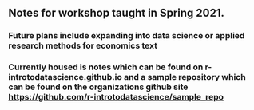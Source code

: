 ## Notes for workshop taught in Spring 2021.

### Future plans include expanding into data science or applied research methods for economics text

### Currently housed is notes which can be found on r-introtodatascience.github.io and a sample repository which can be found on the organizations github site https://github.com/r-introtodatascience/sample_repo
